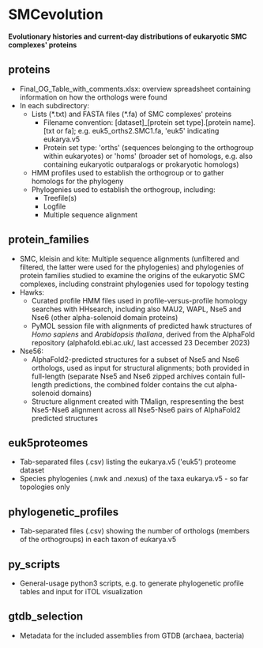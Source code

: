 # SMCevolution
**Evolutionary histories and current-day distributions of eukaryotic SMC complexes' proteins**

## proteins
* Final_OG_Table_with_comments.xlsx: overview spreadsheet containing information on how the orthologs were found
* In each subdirectory:
  * Lists (\*.txt) and FASTA files (\*.fa) of SMC complexes' proteins
    * Filename convention: [dataset]\_[protein set type].[protein name].[txt or fa]; e.g. euk5_orths2.SMC1.fa, 'euk5' indicating eukarya.v5
    * Protein set type: 'orths' (sequences belonging to the orthogroup within eukaryotes) or 'homs' (broader set of homologs, e.g. also containing eukaryotic outparalogs or prokaryotic homologs)
  * HMM profiles used to establish the orthogroup or to gather homologs for the phylogeny
  * Phylogenies used to establish the orthogroup, including:
    * Treefile(s)
    * Logfile
    * Multiple sequence alignment


## protein_families
* SMC, kleisin and kite: Multiple sequence alignments (unfiltered and filtered, the latter were used for the phylogenies) and phylogenies of protein families studied to examine the origins of the eukaryotic SMC complexes, including constraint phylogenies used for topology testing
* Hawks: 
  * Curated profile HMM files used in profile-versus-profile homology searches with HHsearch, including also MAU2, WAPL, Nse5 and Nse6 (other alpha-solenoid domain proteins)
  * PyMOL session file with alignments of predicted hawk structures of *Homo sapiens* and *Arabidopsis thaliana*, derived from the AlphaFold repository (alphafold.ebi.ac.uk/, last accessed 23 December 2023)
* Nse56: 
  * AlphaFold2-predicted structures for a subset of Nse5 and Nse6 orthologs, used as input for structural alignments; both provided in full-length (separate Nse5 and Nse6 zipped archives contain full-length predictions, the combined folder contains the cut alpha-solenoid domains)
  * Structure alignment created with TMalign, respresenting the best Nse5-Nse6 alignment across all Nse5-Nse6 pairs of AlphaFold2 predicted structures

## euk5proteomes
* Tab-separated files (\.csv) listing the eukarya.v5 ('euk5') proteome dataset
* Species phylogenies (\.nwk and \.nexus) of the taxa eukarya.v5 - so far topologies only

## phylogenetic_profiles
* Tab-separated files (\.csv) showing the number of orthologs (members of the orthogroups) in each taxon of eukarya.v5

## py_scripts
* General-usage python3 scripts, e.g. to generate phylogenetic profile tables and input for iTOL visualization

## gtdb_selection
* Metadata for the included assemblies from GTDB (archaea, bacteria)

